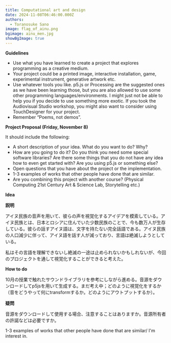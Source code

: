 ```yaml
---
title: Computational art and design
date: 2024-11-08T06:46:00.000Z
authors:
  - Toranosuke Sano
image: flag_of_ainu.png
bgimage: ainu_men.jpg
showBgImage: true
---
```

**Guidelines**

* Use what you have learned to create a project that explores programming as a creative medium.
* Your project could be a printed image, interactive installation, game, experimental instrument, generative artwork etc.
* Use whatever tools you like. p5.js or Processing are the suggested ones as we have been learning those, but you are also allowed to use some other programming languages/environments. I might just not be able to help you if you decide to use something more exotic. If you took the Audiovisual Studio workshop, you might also want to consider using TouchDesigner for your project.
* Remember “Poems, not demos”.

**Project Proposal (Friday, November 8)**

It should include the following:

* A short description of your idea. What do you want to do? Why?
* How are you going to do it? Do you think you need some special software libraries? Are there some things that you do not have any idea how to even get started with? Are you using p5.js or something else?
* Open questions that you have about the project or the implementation.
* 1-3 examples of works that other people have done that are similar.
* Are you combining this project with another course? (Physical Computing 21st Century Art & Science Lab, Storytelling etc.)

**Idea**

**説明**

アイヌ民族の音声を用いて、彼らの声を視覚化するアイデアを模索している。アイヌ民族とは、日本とロシアに住んでいた少数民族のことで、今も数万人が生存している。彼らの話すアイヌ語は、文字を持たない完全話語である。アイヌ民族の人口減少に伴って、アイヌ語を話す人が減っており、言語は絶滅しようとしている。

私はその言語を理解できないし絶滅の一途は止められないかもしれないが、今回のプロジェクトを通して視覚化することができると考えた。

**How to do**

10月の授業で触れたサウンドライブラリを参考にしながら進める。音源をダウンロードしてp5jsを用いて生成する。まだ考え中；どのように視覚化をするか（音をどうやって何にtransformするか。どのようにアウトプットするか）。

**疑問**

音源をダウンロードして使用する場合、注意することはありますか。音源所有者の許諾などは必要ですか。

1-3 examples of works that other people have done that are similar/ I'm interest in.
